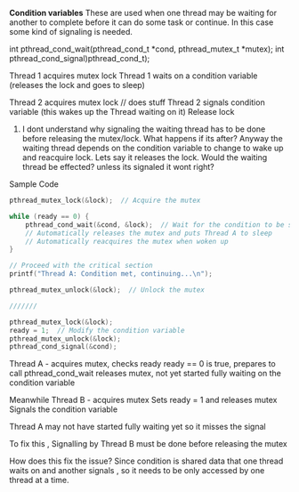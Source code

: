 
**Condition variables** These are used when one thread may be waiting for another to complete before it can do some task or continue. In this case some kind of signaling is needed.

int pthread_cond_wait(pthread_cond_t *cond, pthread_mutex_t *mutex);
int pthread_cond_signal)pthread_cond_t);

Thread 1 acquires mutex lock
Thread 1 waits on a condition variable (releases the lock and goes to sleep)

Thread 2 acquires mutex lock
// does stuff
Thread 2 signals condition variable (this wakes up the Thread waiting on it)
Release lock

1. I dont understand why signaling the waiting thread has to be done before releasing the mutex/lock. What happens if its after? Anyway the waiting thread depends on the condition variable to change to wake up and reacquire lock. Lets say it releases the lock. Would the waiting thread be effected? unless its signaled it wont right?

Sample Code 
```c
pthread_mutex_lock(&lock);  // Acquire the mutex

while (ready == 0) {
    pthread_cond_wait(&cond, &lock);  // Wait for the condition to be signaled
    // Automatically releases the mutex and puts Thread A to sleep
    // Automatically reacquires the mutex when woken up
}

// Proceed with the critical section
printf("Thread A: Condition met, continuing...\n");

pthread_mutex_unlock(&lock);  // Unlock the mutex

///////

pthread_mutex_lock(&lock); 
ready = 1;  // Modify the condition variable
pthread_mutex_unlock(&lock); 
pthread_cond_signal(&cond);

```
Thread A - acquires mutex, checks ready
ready == 0 is true, prepares to call pthread_cond_wait
releases mutex, not yet started fully waiting on the condition variable

Meanwhile
Thread B - acquires mutex
Sets ready = 1 and releases mutex
Signals the condition variable 

Thread A may not have started fully waiting yet so it misses the signal


To fix this ,
Signalling by Thread B must be done before releasing the mutex

How does this fix the issue?
Since condition is shared data  that one thread waits on and another signals , so it needs to be only accessed by one thread at a time.



